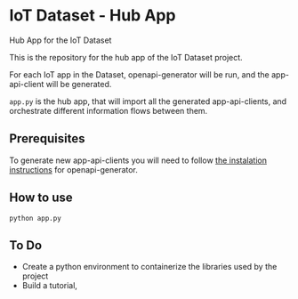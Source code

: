 # IoT Dataset - Hub App
Hub App for the IoT Dataset
  
This is the repository for the hub app of the IoT Dataset project. 
  
For each IoT app in the Dataset, openapi-generator will be run, and the app-api-client will be generated. 
  
`app.py` is the hub app, that will import all the generated app-api-clients, and orchestrate different information flows between them. 

## Prerequisites

To generate new app-api-clients you will need to follow [the instalation instructions](https://github.com/OpenAPITools/openapi-generator) for openapi-generator.

## How to use

`python app.py` 

## To Do

- Create a python environment to containerize the libraries used by the project
- Build a tutorial, 
